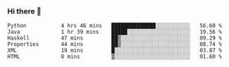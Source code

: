 ### Hi there 👋

<!--START_SECTION:waka-->

```text
Python           4 hrs 46 mins   ██████████████░░░░░░░░░░░   56.60 %
Java             1 hr 39 mins    █████░░░░░░░░░░░░░░░░░░░░   19.56 %
Haskell          47 mins         ██▒░░░░░░░░░░░░░░░░░░░░░░   09.29 %
Properties       44 mins         ██▒░░░░░░░░░░░░░░░░░░░░░░   08.74 %
XML              19 mins         █░░░░░░░░░░░░░░░░░░░░░░░░   03.87 %
HTML             8 mins          ▒░░░░░░░░░░░░░░░░░░░░░░░░   01.60 %
```

<!--END_SECTION:waka-->


<!--
**AnkelMauCastillo/AnkelMauCastillo** is a ✨ _special_ ✨ repository because its `README.md` (this file) appears on your GitHub profile.

Here are some ideas to get you started:

- 🔭 I’m currently working on ...
- 🌱 I’m currently learning ...
- 👯 I’m looking to collaborate on ...
- 🤔 I’m looking for help with ...
- 💬 Ask me about ...
- 📫 How to reach me: ...
- 😄 Pronouns: ...
- ⚡ Fun fact: ...
-->
